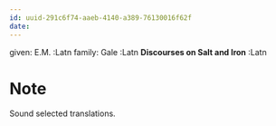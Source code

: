 ```yaml
---
id: uuid-291c6f74-aaeb-4140-a389-76130016f62f
date: 
---
```


given: E.M. :Latn
family: Gale :Latn
**Discourses on Salt and Iron** :Latn
# Note
Sound selected translations.